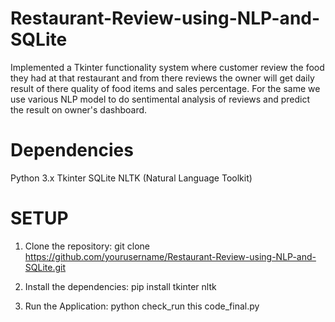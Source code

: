 # Restaurant-Review-using-NLP-and-SQLite
Implemented a Tkinter functionality system where customer review the food they had at that restaurant and from there reviews the owner will get daily result of there quality of food items and sales percentage. For the same we use various NLP model to do sentimental analysis of reviews and predict the result on owner's dashboard.

# Dependencies
   Python 3.x
   Tkinter
   SQLite
   NLTK (Natural Language Toolkit)

# SETUP

1) Clone the repository:
   git clone https://github.com/yourusername/Restaurant-Review-using-NLP-and-SQLite.git
   
2) Install the dependencies:
   pip install tkinter nltk

3) Run the Application:
   python check_run this code_final.py

